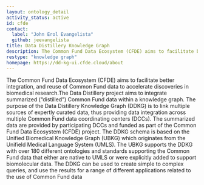 ```yaml
---
layout: ontology_detail
activity_status: active
id: cfde
contact:
  label: "John Erol Evangelista"
  github: jeevangelista
title: Data Distillery Knowledge Graph
description: The Common Fund Data Ecosystem (CFDE) aims to facilitate better integration, and reuse of Common Fund data to accelerate discoveries in biomedical research.
restype: "knowledge graph"
homepage: https://dd-kg-ui.cfde.cloud/about
---
```


The Common Fund Data Ecosystem (CFDE) aims to facilitate better integration, and reuse 
of Common Fund data to accelerate discoveries in biomedical research.The Data Distillery 
project aims to integrate summarized (“distilled”) Common Fund data within a knowledge 
graph. The purpose of the Data Distillery Knowledge Graph (DDKG) is to link multiple 
sources of expertly curated data, thus providing data integration across multiple 
Common Fund data coordinating centers (DCCs). The summarized data are provided by 
participating DCCs and funded as part of the Common Fund Data Ecosystem (CFDE) project. 
The DDKG schema is based on the Unified Biomedical Knowledge Graph (UBKG) which 
originates from the Unifield Medical Language System (UMLS). The UBKG supports the 
DDKG with over 180 different ontologies and standards supporting the Common Fund 
data that either are native to UMLS or were explicitly added to support biomolecular 
data. The DDKG can be used to create simple to complex queries, and use the results 
for a range of different applications related to the use of Common Fund data

